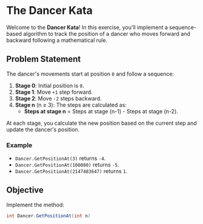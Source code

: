 # The Dancer Kata

Welcome to the **Dancer Kata**! In this exercise, you'll implement a sequence-based algorithm to track the position of a dancer who moves forward and backward following a mathematical rule.

## Problem Statement

The dancer's movements start at position `0` and follow a sequence:
1. **Stage 0**: Initial position is `0`.
2. **Stage 1**: Move `+1` step forward.
3. **Stage 2**: Move `-2` steps backward.
4. **Stage n** (n ≥ 3): The steps are calculated as:
   - **Steps at stage n** = Steps at stage (n-1) - Steps at stage (n-2).

At each stage, you calculate the new position based on the current step and update the dancer's position.

### Example

- `Dancer.GetPositionAt(3)` returns `-4`.
- `Dancer.GetPositionAt(100000)` returns `-5`.
- `Dancer.GetPositionAt(2147483647)` returns `1`.

## Objective

Implement the method:
```csharp
int Dancer.GetPositionAt(int n)